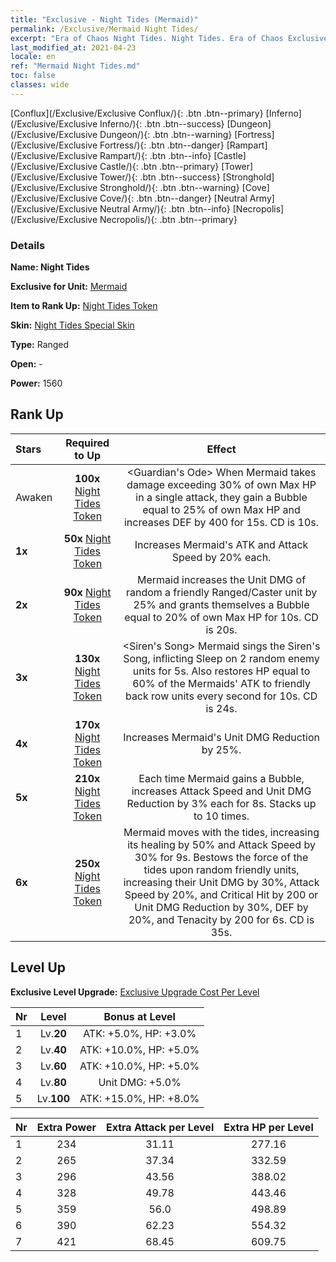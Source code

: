 ```yaml
---
title: "Exclusive - Night Tides (Mermaid)"
permalink: /Exclusive/Mermaid Night Tides/
excerpt: "Era of Chaos Night Tides. Night Tides. Era of Chaos Exclusive Night Tides. Mermaid Exclusive."
last_modified_at: 2021-04-23
locale: en
ref: "Mermaid Night Tides.md"
toc: false
classes: wide
---
```

 [Conflux](/Exclusive/Exclusive Conflux/){: .btn .btn--primary} [Inferno](/Exclusive/Exclusive Inferno/){: .btn .btn--success} [Dungeon](/Exclusive/Exclusive Dungeon/){: .btn .btn--warning} [Fortress](/Exclusive/Exclusive Fortress/){: .btn .btn--danger} [Rampart](/Exclusive/Exclusive Rampart/){: .btn .btn--info} [Castle](/Exclusive/Exclusive Castle/){: .btn .btn--primary} [Tower](/Exclusive/Exclusive Tower/){: .btn .btn--success} [Stronghold](/Exclusive/Exclusive Stronghold/){: .btn .btn--warning} [Cove](/Exclusive/Exclusive Cove/){: .btn .btn--danger} [Neutral Army](/Exclusive/Exclusive Neutral Army/){: .btn .btn--info} [Necropolis](/Exclusive/Exclusive Necropolis/){: .btn .btn--primary} 

### Details
 **Name: Night Tides** 

 **Exclusive for Unit:** [Mermaid](/units/Mermaid/) 

 **Item to Rank Up:** [Night Tides Token](/Items/con_1004/)

 **Skin:** [Night Tides Special Skin](/Items/con_672/)

 **Type:** Ranged

 **Open:** -

 **Power:** 1560

## Rank Up

  |     Stars    |  Required to Up | Effect |
  |:-------------|:---------------:|:---------------:|
  |  Awaken  | **100x** [Night Tides Token](/Items/con_1004/) | <Guardian's Ode> When Mermaid takes damage exceeding 30% of own Max HP in a single attack, they gain a Bubble equal to 25% of own Max HP and increases DEF by 400 for 15s. CD is 10s. |
  | **1x** <i class="fas fa-star"/> | **50x** [Night Tides Token](/Items/con_1004/) | Increases Mermaid's ATK and Attack Speed by 20% each. |
  | **2x** <i class="fas fa-star"/> | **90x** [Night Tides Token](/Items/con_1004/) | <Song of Aid> Mermaid increases the Unit DMG of random a friendly Ranged/Caster unit by 25% and grants themselves a Bubble equal to 20% of own Max HP for 10s. CD is 20s. |
  | **3x** <i class="fas fa-star"/> | **130x** [Night Tides Token](/Items/con_1004/) | <Siren's Song> Mermaid sings the Siren's Song, inflicting Sleep on 2 random enemy units for 5s. Also restores HP equal to 60% of the Mermaids' ATK to friendly back row units every second for 10s. CD is 24s. |
  | **4x** <i class="fas fa-star"/> | **170x** [Night Tides Token](/Items/con_1004/) | Increases Mermaid's Unit DMG Reduction by 25%. |
  | **5x** <i class="fas fa-star"/> | **210x** [Night Tides Token](/Items/con_1004/) | Each time Mermaid gains a Bubble, increases Attack Speed and Unit DMG Reduction by 3% each for 8s. Stacks up to 10 times. |
  | **6x** <i class="fas fa-star"/> | **250x** [Night Tides Token](/Items/con_1004/) | <Song of the Night Tide> Mermaid moves with the tides, increasing its healing by 50% and Attack Speed by 30% for 9s. Bestows the force of the tides upon random friendly units, increasing their Unit DMG by 30%, Attack Speed by 20%, and Critical Hit by 200 or Unit DMG Reduction by 30%, DEF by 20%, and Tenacity by 200 for 6s. CD is 35s. |


## Level Up
 **Exclusive Level Upgrade:** [Exclusive Upgrade Cost Per Level](/Exclusive/ExclusiveUpgradeCostPerLevel/)

  |  Nr  |   Level  | Bonus at Level |
  |:-----|:--------:|:--------------:|
  | 1 | Lv.**20** | ATK: +5.0%, HP: +3.0% |
  | 2 | Lv.**40** | ATK: +10.0%, HP: +5.0% |
  | 3 | Lv.**60** | ATK: +10.0%, HP: +5.0% |
  | 4 | Lv.**80** | Unit DMG: +5.0% |
  | 5 | Lv.**100** | ATK: +15.0%, HP: +8.0% |


  |  Nr  |  Extra Power | Extra Attack per Level | Extra HP per Level |
  |:-----|:--------:|:--------:|:--------:|
  | 1 | 234 | 31.11 | 277.16 |
  | 2 | 265 | 37.34 | 332.59 |
  | 3 | 296 | 43.56 | 388.02 |
  | 4 | 328 | 49.78 | 443.46 |
  | 5 | 359 | 56.0 | 498.89 |
  | 6 | 390 | 62.23 | 554.32 |
  | 7 | 421 | 68.45 | 609.75 |


